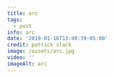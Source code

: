 ```yaml
---
title: arc
tags:
  - post
info: arc
date: '2019-01-16T13:40:39-05:00'
credit: patrick slack
image: /assets/arc.jpg
video: ''
imageAlt: arc
---
```


